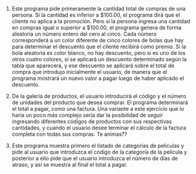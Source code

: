 1) Este programa pide primeramente la cantidad total de compras de una persona. Si la cantidad es inferior a $100.00, el programa dirá que el cliente no aplica a la promoción. Pero si la persona ingresa una cantidad en compras igual o superior a $100.00, el programa genera de forma aleatoria un número entero del cero al cinco. Cada número corresponderá a un color diferente de cinco colores de bolas que hay para determinar el descuento que el cliente recibirá como premio. Si la bola aleatoria es color blanco, no hay descuento, pero si es uno de los otros cuatro colores, sí se aplicará un descuento determinado según la tabla que  aparecerá, y ese descuento se aplicará sobre el total de compra que introdujo inicialmente el usuario, de manera que el programa mostrará un nuevo valor a pagar luego de haber aplicado el descuento.


2) De la galería de productos, el usuario introducirá el código y el número de unidades del producto que desea comprar. El programa determinará el total a pagar, como una factura.
Una variante a este ejercicio que lo haría un poco más complejo sería dar la posibilidad de seguir ingresando diferentes códigos de productos con sus respectivas cantidades, y cuando el usuario desee terminar el cálculo de la factura completa con todas sus compras. Te animas??

3) Este programa muestra primero el listado de categorías de películas y pide al usuario que introduzca el código de la categoría de la película y posterior a ello pide que el usuario introduzca el número de días de atraso, y así se muestra al final el total a pagar.